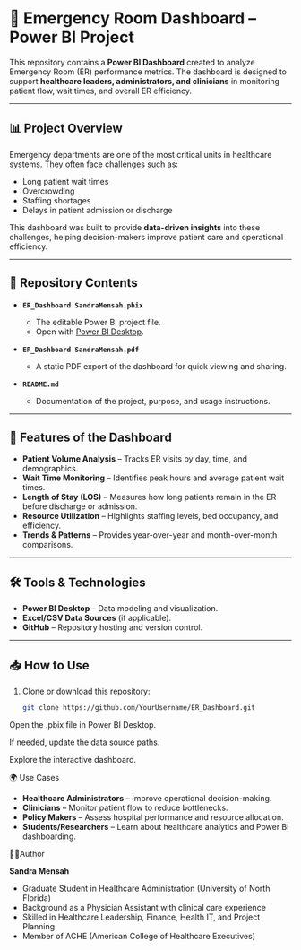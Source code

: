# 🏥 Emergency Room Dashboard – Power BI Project

This repository contains a **Power BI Dashboard** created to analyze Emergency Room (ER) performance metrics. The dashboard is designed to support **healthcare leaders, administrators, and clinicians** in monitoring patient flow, wait times, and overall ER efficiency.  

---

## 📊 Project Overview
Emergency departments are one of the most critical units in healthcare systems. They often face challenges such as:
- Long patient wait times
- Overcrowding
- Staffing shortages
- Delays in patient admission or discharge  

This dashboard was built to provide **data-driven insights** into these challenges, helping decision-makers improve patient care and operational efficiency.  

---

## 📂 Repository Contents
- **`ER_Dashboard SandraMensah.pbix`**  
   - The editable Power BI project file.  
   - Open with [Power BI Desktop](https://powerbi.microsoft.com/desktop/).  

- **`ER_Dashboard SandraMensah.pdf`**  
   - A static PDF export of the dashboard for quick viewing and sharing.  

- **`README.md`**  
   - Documentation of the project, purpose, and usage instructions.  

---

## 🚀 Features of the Dashboard
- **Patient Volume Analysis** – Tracks ER visits by day, time, and demographics.  
- **Wait Time Monitoring** – Identifies peak hours and average patient wait times.  
- **Length of Stay (LOS)** – Measures how long patients remain in the ER before discharge or admission.  
- **Resource Utilization** – Highlights staffing levels, bed occupancy, and efficiency.  
- **Trends & Patterns** – Provides year-over-year and month-over-month comparisons.  

---

## 🛠️ Tools & Technologies
- **Power BI Desktop** – Data modeling and visualization.  
- **Excel/CSV Data Sources** (if applicable).  
- **GitHub** – Repository hosting and version control.  

---

## 📥 How to Use
1. Clone or download this repository:
   ```bash
   git clone https://github.com/YourUsername/ER_Dashboard.git
Open the .pbix file in Power BI Desktop.

If needed, update the data source paths.

Explore the interactive dashboard.


🌍 Use Cases
- **Healthcare Administrators** – Improve operational decision-making.  
- **Clinicians** – Monitor patient flow to reduce bottlenecks.  
- **Policy Makers** – Assess hospital performance and resource allocation.  
- **Students/Researchers** – Learn about healthcare analytics and Power BI dashboarding.  


👩‍⚕️Author

**Sandra Mensah**  
- Graduate Student in Healthcare Administration (University of North Florida)  
- Background as a Physician Assistant with clinical care experience  
- Skilled in Healthcare Leadership, Finance, Health IT, and Project Planning  
- Member of ACHE (American College of Healthcare Executives) 
